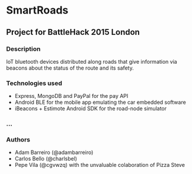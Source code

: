 # SmartRoads
## Project for BattleHack 2015 London
### Description
IoT bluetooth devices distributed along roads that give information via beacons about the status of the route and its safety.

### Technologies used
* Express, MongoDB and PayPal for the pay API
* Android BLE for the mobile app emulating the car embedded software 
* iBeacons + Estimote Android SDK for the road-node simulator

### ...

### Authors
* Adam Barreiro (@adambarreiro)
* Carlos Bello (@charlsbel)
* Pepe Vila (@cgvwzq)
with the unvaluable colaboration of Pizza Steve
